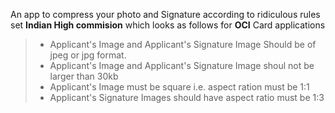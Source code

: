 An app to compress your photo and Signature according to ridiculous rules set **Indian High commision**  which looks as follows for **OCI** Card applications


> - Applicant's Image and Applicant's Signature Image Should be of jpeg or jpg format.
> - Applicant's Image and Applicant's Signature Image shoul not be larger than 30kb
> - Applicant's Image must be square i.e. aspect ration must be 1:1
> - Applicant's Signature Images should have aspect ratio must be 1:3 
